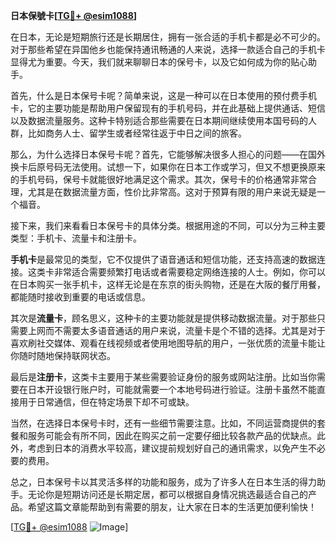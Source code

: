 **日本保號卡[[TG💪+ @esim1088](https://t.me/s/esim1088)]**

在日本，无论是短期旅行还是长期居住，拥有一张合适的手机卡都是必不可少的。对于那些希望在异国他乡也能保持通讯畅通的人来说，选择一款适合自己的手机卡显得尤为重要。今天，我们就来聊聊日本的保号卡，以及它如何成为你的贴心助手。

首先，什么是日本保号卡呢？简单来说，这是一种可以在日本使用的预付费手机卡，它的主要功能是帮助用户保留现有的手机号码，并在此基础上提供通话、短信以及数据流量服务。这种卡特别适合那些需要在日本期间继续使用本国号码的人群，比如商务人士、留学生或者经常往返于中日之间的旅客。

那么，为什么选择日本保号卡呢？首先，它能够解决很多人担心的问题——在国外换卡后原号码无法使用。试想一下，如果你在日本工作或学习，但又不想更换原来的手机号码，保号卡就能很好地满足这个需求。其次，保号卡的价格通常非常合理，尤其是在数据流量方面，性价比非常高。这对于预算有限的用户来说无疑是一个福音。

接下来，我们来看看日本保号卡的具体分类。根据用途的不同，可以分为三种主要类型：手机卡、流量卡和注册卡。

**手机卡**是最常见的类型，它不仅提供了语音通话和短信功能，还支持高速的数据连接。这类卡非常适合需要频繁打电话或者需要稳定网络连接的人士。例如，你可以在日本购买一张手机卡，这样无论是在东京的街头购物，还是在大阪的餐厅用餐，都能随时接收到重要的电话或信息。

其次是**流量卡**，顾名思义，这种卡的主要功能就是提供移动数据流量。对于那些只需要上网而不需要太多语音通话的用户来说，流量卡是个不错的选择。尤其是对于喜欢刷社交媒体、观看在线视频或者使用地图导航的用户，一张优质的流量卡能让你随时随地保持联网状态。

最后是**注册卡**，这类卡主要用于某些需要验证身份的服务或网站注册。比如当你需要在日本开设银行账户时，可能就需要一个本地号码进行验证。注册卡虽然不能直接用于日常通信，但在特定场景下却不可或缺。

当然，在选择日本保号卡时，还有一些细节需要注意。比如，不同运营商提供的套餐和服务可能会有所不同，因此在购买之前一定要仔细比较各款产品的优缺点。此外，考虑到日本的消费水平较高，建议提前规划好自己的通讯需求，以免产生不必要的费用。

总之，日本保号卡以其灵活多样的功能和服务，成为了许多人在日本生活的得力助手。无论你是短期访问还是长期定居，都可以根据自身情况挑选最适合自己的产品。希望这篇文章能帮助到有需要的朋友，让大家在日本的生活更加便利愉快！

[[TG💪+ @esim1088](https://t.me/s/esim1088) ![Image](https://i.postimg.cc/4NQfJmqS/Snipaste-2025-05-13-00-14-12.png)]